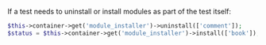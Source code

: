 If a test needs to uninstall or install modules as part of the test itself:

```php
$this->container->get('module_installer')->uninstall(['comment']);
$status = $this->container->get('module_installer')->install(['book']);

```